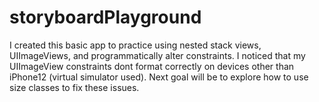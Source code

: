 # storyboardPlayground

I created this basic app to practice using nested stack views, UIImageViews, and programmatically alter constraints. I noticed that my UIImageView constraints dont format correctly on devices other than iPhone12 (virtual simulator used). Next goal will be to explore how to use size classes to fix these issues.
